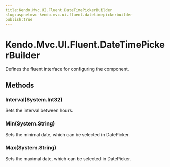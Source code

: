 ```yaml
---
title:Kendo.Mvc.UI.Fluent.DateTimePickerBuilder
slug:aspnetmvc-kendo.mvc.ui.fluent.datetimepickerbuilder
publish:true
---
```


# Kendo.Mvc.UI.Fluent.DateTimePickerBuilder

Defines the fluent interface for configuring the  component.

## Methods

### Interval(System.Int32)
Sets the interval between hours.

### Min(System.String)
Sets the minimal date, which can be selected in DatePicker.

### Max(System.String)
Sets the maximal date, which can be selected in DatePicker.